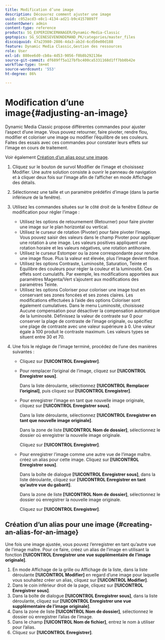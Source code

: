 ```yaml
---
title: Modification d’une image
description: Découvrez comment ajuster une image
uuid: c052acd3-e8c1-4134-ad21-b9c41578097f
contentOwner: admin
content-type: reference
products: SG_EXPERIENCEMANAGER/Dynamic-Media-Classic
geptopics: SG_SCENESEVENONDEMAND_PK/categories/master_files
discoiquuid: 47a23980-2886-4da3-ab2d-6cd50e00d188
feature: Dynamic Media Classic,Gestion des ressources
role: User
exl-id: 880ee6d0-cb0a-4d53-9056-f0b8b292136e
source-git-commit: df689ff5a127bfbc400ca5331168d1ff7bb0b42e
workflow-type: tm+mt
source-wordcount: '553'
ht-degree: 86%

---
```


# Modification d’une image{#adjusting-an-image}

Dynamic Media Classic propose différentes commandes pour ajuster l’aspect d’une image. Vous pouvez retourner, faire pivoter, rendre flou, modifier et coloriser une image ou modifier l’équilibre de ses couleurs. Faites des essais avec ces commandes pour constater leurs effets sur l’image en cours de traitement.

Voir également [Création d’un alias pour une image](adjusting-image.md#creating_an_alias_for_an_image).

1. Cliquez sur le bouton de survol Modifier de l’image et choisissez Modifier. Une autre solution consiste à ouvrir le panneau de navigation et à cliquer deux fois sur l’image afin de l’afficher en mode Affichage des détails.
1. Sélectionnez une taille et un paramètre prédéfini d’image (dans la partie inférieure de la fenêtre).
1. Utilisez les commandes situées sur le côté droit de la fenêtre Editeur de modification pour régler l’image :

   * Utilisez les options de retournement (Retourner) pour faire pivoter une image sur le plan horizontal ou vertical. 
   * Utilisez le curseur de rotation (Pivoter) pour faire pivoter l’image. Vous pouvez saisir des valeurs dans le champ Pivoter pour appliquer une rotation à une image. Les valeurs positives appliquent une rotation horaire et les valeurs négatives, une rotation antihoraire.
   * Utilisez le curseur Estomper ou la zone correspondante pour rendre une image floue. Plus la valeur est élevée, plus l’image devient floue.
   * Utilisez les options Contraste, Luminosité, Saturation, Teinte et Equilibre des couleurs pour régler la couleur et la luminosité. Ces effets sont cumulatifs. Par exemple, les modifications apportées aux paramètres Magenta/Vert s’ajoutent aux modifications des paramètres Teinte.
   * Utilisez les options Coloriser pour coloriser une image tout en conservant ses zones foncées et ses zones claires. Les modifications effectuées à l’aide des options Coloriser sont également cumulatives. Dans le menu Luminosité, choisissez Aucune compensation pour désactiver la compensation automatique de la luminosité. Définissez la valeur de contraste sur 0 pour conserver la plage de contraste de l’image originale, ou spécifiez une plage de contraste avec une valeur supérieure à 0. Une valeur égale à 100 produit le contraste maximum. Les valeurs types se situent entre 30 et 70.

1. Une fois le réglage de l’image terminé, procédez de l’une des manières suivantes :

   * Cliquez sur **[!UICONTROL Enregistrer]**.
   * Pour remplacer l’original de l’image, cliquez sur **[!UICONTROL Enregistrer sous]**.

      Dans la liste déroulante, sélectionnez **[!UICONTROL Remplacer l’original]**, puis cliquez sur **[!UICONTROL Enregistrer]**.

   * Pour enregistrer l’image en tant que nouvelle image originale, cliquez sur **[!UICONTROL Enregistrer sous]**.

      Dans la liste déroulante, sélectionnez **[!UICONTROL Enregistrer en tant que nouvelle image originale]**.

      Dans la zone de liste **[!UICONTROL Nom de dossier]**, sélectionnez le dossier où enregistrer la nouvelle image originale.

      Cliquez sur **[!UICONTROL Enregistrer]**.

   * Pour enregistrer l’image comme une autre vue de l’image maître. créez un alias pour cette image. Cliquez sur **[!UICONTROL Enregistrer sous]**.

      Dans la boîte de dialogue **[!UICONTROL Enregistrer sous]**, dans la liste déroulante, cliquez sur **[!UICONTROL Enregistrer en tant qu’autre vue du gabarit]**.

      Dans la zone de liste **[!UICONTROL Nom de dossier]**, sélectionnez le dossier où enregistrer la nouvelle image originale.

      Cliquez sur **[!UICONTROL Enregistrer]**.

## Création d’un alias pour une image {#creating-an-alias-for-an-image}

Une fois une image ajustée, vous pouvez l’enregistrer en tant qu’autre vue de l’image maître. Pour ce faire, créez un alias de l’image en utilisant la fonction **[!UICONTROL Enregistrer une vue supplémentaire de l’image originale]**.

1. En mode Affichage de la grille ou Affichage de la liste, dans la liste déroulante **[!UICONTROL Modifier]** en regard d’une image pour laquelle vous souhaitez créer un alias, cliquez sur **[!UICONTROL Modifier]**.
1. Dans le coin inférieur droit de la page, cliquez sur **[!UICONTROL Enregistrer sous]**.
1. Dans la boîte de dialogue **[!UICONTROL Enregistrer sous]**, dans la liste déroulante, cliquez sur **[!UICONTROL Enregistrer une vue supplémentaire de l’image originale]**.
1. Dans la zone de liste **[!UICONTROL Nom de dossier]**, sélectionnez le dossier où enregistrer l’alias de l’image.
1. Dans le champ **[!UICONTROL Nom de fichier]**, entrez le nom à utiliser pour l’alias.
1. Cliquez sur **[!UICONTROL Enregistrer]**.
